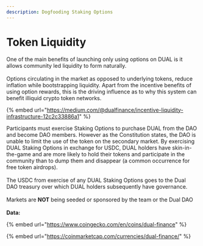 ```yaml
---
description: Dogfooding Staking Options
---
```


# Token Liquidity

One of the main benefits of launching only using options on DUAL is it allows community led liquidity to form naturally.\
\
Options circulating in the market as opposed to underlying tokens, reduce inflation while bootstrapping liquidity. Apart from the incentive benefits of using option rewards, this is the driving influence as to why this system can benefit illiquid crypto token networks.

{% embed url="https://medium.com/@dualfinance/incentive-liquidity-infrastructure-12c2c33886a1" %}

Participants must exercise Staking Options to purchase DUAL from the DAO and become DAO members. However as the Constitution states, the DAO is unable to limit the use of the token on the secondary market. By exercising DUAL Staking Options in exchange for USDC, DUAL holders have skin-in-the-game and are more likely to hold their tokens and participate in the community than to dump them and disappear (a common occurrence for free token airdrops).\
\
The USDC from exercise of any DUAL Staking Options goes to the Dual DAO treasury over which DUAL holders subsequently have governance.\
\
Markets are **NOT** being seeded or sponsored by the team or the Dual DAO\
\
**Data:**

{% embed url="https://www.coingecko.com/en/coins/dual-finance" %}

{% embed url="https://coinmarketcap.com/currencies/dual-finance/" %}

